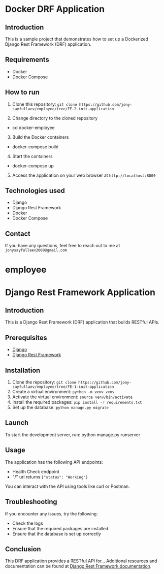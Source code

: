 
# Docker DRF Application

## Introduction
This is a sample project that demonstrates how to set up a Dockerized Django Rest Framework (DRF) application. 

## Requirements
- Docker
- Docker Compose

## How to run
1. Clone this repository: `git clone https://github.com/jony-sayfullaev/employee/tree/FE-2-init-application`

2. Change directory to the cloned repository
- cd docker-employee

3. Build the Docker containers
- docker-compose build

4. Start the containers
- docker-compose up


5. Access the application on your web browser at `http://localhost:8000`

## Technologies used
- Django
- Django Rest Framework
- Docker
- Docker Compose

## Contact
If you have any questions, feel free to reach out to me at `jonysayfullaev2000@gmail.com`

# employee

# Django Rest Framework Application

## Introduction

This is a Django Rest Framework (DRF) application that builds RESTful APIs.

## Prerequisites

- [Django](https://www.djangoproject.com/)
- [Django Rest Framework](https://www.django-rest-framework.org/)

## Installation

1. Clone the repository: `git clone https://github.com/jony-sayfullaev/employee/tree/FE-1-init-application`
2. Create a virtual environment: `python -m venv venv`
3. Activate the virtual environment: `source venv/bin/activate`
4. Install the required packages: `pip install -r requirements.txt`
5. Set up the database: `python manage.py migrate`

## Launch

To start the development server, run: python manage.py runserver



## Usage

The application has the following API endpoints:
- Health Check endpoint
- "/" url returns `{"status": "Working"}`

You can interact with the API using tools like curl or Postman.

## Troubleshooting

If you encounter any issues, try the following:
- Check the logs
- Ensure that the required packages are installed
- Ensure that the database is set up correctly

## Conclusion

This DRF application provides a RESTful API for... Additional resources and documentation can be found at [Django Rest Framework documentation](https://www.django-rest-framework.org/).
